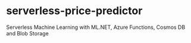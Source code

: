 # serverless-price-predictor
Serverless Machine Learning with ML.NET, Azure Functions, Cosmos DB and Blob Storage
